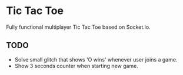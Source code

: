 # Tic Tac Toe

Fully functional multiplayer Tic Tac Toe based on Socket.io.

## TODO

- Solve small glitch that shows 'O wins' whenever user joins a game.
- Show 3 seconds counter when starting new game.
